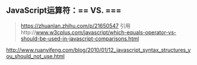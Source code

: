 JavaScript运算符：== VS. ===
--
>https://zhuanlan.zhihu.com/p/21650547
>引用http://www.w3cplus.com/javascript/which-equals-operator-vs-should-be-used-in-javascript-comparisons.html

http://www.ruanyifeng.com/blog/2010/01/12_javascript_syntax_structures_you_should_not_use.html


